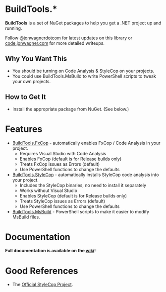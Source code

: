 # BuildTools.* #

**BuildTools** is a set of NuGet packages to help you get a .NET project up and running.

Follow [@jonwagnerdotcom](http://twitter.com/#!jonwagnerdotcom) for latest updates on this library or [code.jonwagner.com](http://code.jonwagner.com) for more detailed writeups.

## Why You Want This ##

- You should be turning on Code Analysis & StyleCop on your projects.
- You could use BuildTools.MsBuild to write PowerShell scripts to tweak your own projects.

## How to Get It ##

* Install the appropriate package from NuGet. (See below.)

# Features #

* [BuildTools.FxCop](http://nuget.org/packages/BuildTools.FxCop) - automatically enables FxCop / Code Analysis in your project.
	* Requires Visual Studio with Code Analysis
	* Enables FxCop (default is for Release builds only)
	* Treats FxCop issues as Errors (default)
	* Use PowerShell functions to change the defaults
* [BuildTools.StyleCop](http://nuget.org/packages/BuildTools.StyleCop) - automatically installs StyleCop code analysis into your project.
	* Includes the StyleCop binaries, no need to install it separately
	* Works without Visual Studio
	* Enables StyleCop (default is for Release builds only)
	* Treats StyleCop issues as Errors (default)
	* Use PowerShell functions to change the defaults	
* [BuildTools.MsBuild](http://nuget.org/packages/BuildTools.MsBuild) - PowerShell scripts to make it easier to modify MsBuild files.

# Documentation #

**Full documentation is available on the [wiki](https://github.com/jonwagner/BuildTools.NET/wiki)!**

# Good References #

* The [Official StyleCop Project](http://stylecop.codeplex.com).
